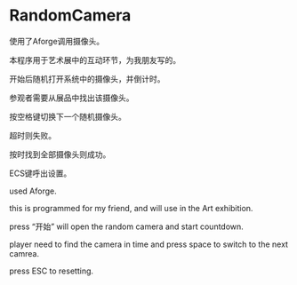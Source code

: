 # RandomCamera
使用了Aforge调用摄像头。

本程序用于艺术展中的互动环节，为我朋友写的。

开始后随机打开系统中的摄像头，并倒计时。

参观者需要从展品中找出该摄像头。

按空格键切换下一个随机摄像头。

超时则失败。

按时找到全部摄像头则成功。

ECS键呼出设置。

used Aforge.

this is programmed for my friend, and will use in the Art exhibition.

press “开始” will open the random camera and start countdown.

player need to find the camera in time and press space to switch to the next camrea.

press ESC to resetting.
